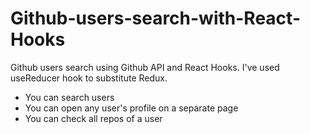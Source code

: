 # Github-users-search-with-React-Hooks
Github users search using Github API and React Hooks. I've used useReducer hook to substitute Redux.

* You can search users
* You can open any user's profile on a separate page
* You can check all repos of a user
